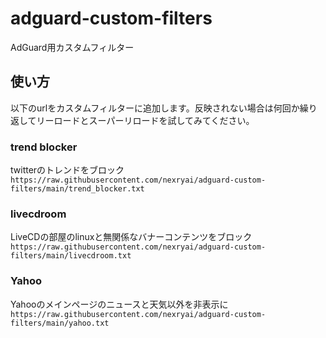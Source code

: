 # adguard-custom-filters
AdGuard用カスタムフィルター

## 使い方
以下のurlをカスタムフィルターに追加します。反映されない場合は何回か繰り返してリーロードとスーパーリロードを試してみてください。

### trend blocker
twitterのトレンドをブロック <br>
`https://raw.githubusercontent.com/nexryai/adguard-custom-filters/main/trend_blocker.txt`

### livecdroom
LiveCDの部屋のlinuxと無関係なバナーコンテンツをブロック <br>
`https://raw.githubusercontent.com/nexryai/adguard-custom-filters/main/livecdroom.txt`

### Yahoo
Yahooのメインページのニュースと天気以外を非表示に <br>
`https://raw.githubusercontent.com/nexryai/adguard-custom-filters/main/yahoo.txt`
